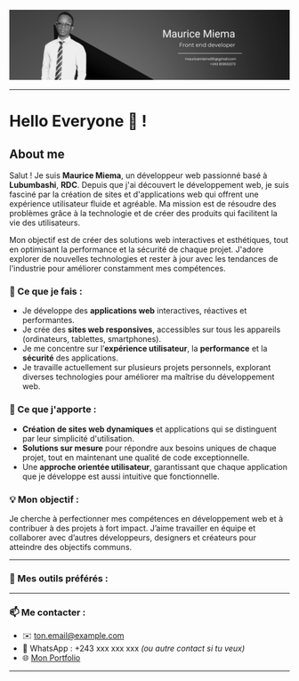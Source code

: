 <!-- Bannière -->
<p align="center">
  <img src="./banniere.png" alt="bannière" width="1000" />
</p>

---

# Hello Everyone 👋 ! 

## About me
Salut ! Je suis **Maurice Miema**, un développeur web passionné basé à **Lubumbashi**, **RDC**. Depuis que j'ai découvert le développement web, je suis fasciné par la création de sites et d'applications web qui offrent une expérience utilisateur fluide et agréable. Ma mission est de résoudre des problèmes grâce à la technologie et de créer des produits qui facilitent la vie des utilisateurs.

Mon objectif est de créer des solutions web interactives et esthétiques, tout en optimisant la performance et la sécurité de chaque projet. J'adore explorer de nouvelles technologies et rester à jour avec les tendances de l'industrie pour améliorer constamment mes compétences.

### 🌱 Ce que je fais :
- Je développe des **applications web** interactives, réactives et performantes.
- Je crée des **sites web responsives**, accessibles sur tous les appareils (ordinateurs, tablettes, smartphones).
- Je me concentre sur l’**expérience utilisateur**, la **performance** et la **sécurité** des applications.
- Je travaille actuellement sur plusieurs projets personnels, explorant diverses technologies pour améliorer ma maîtrise du développement web.

### 🚀 Ce que j'apporte :
- **Création de sites web dynamiques** et applications qui se distinguent par leur simplicité d'utilisation.
- **Solutions sur mesure** pour répondre aux besoins uniques de chaque projet, tout en maintenant une qualité de code exceptionnelle.
- Une **approche orientée utilisateur**, garantissant que chaque application que je développe est aussi intuitive que fonctionnelle.

### 💡 Mon objectif :
Je cherche à perfectionner mes compétences en développement web et à contribuer à des projets à fort impact. J’aime travailler en équipe et collaborer avec d’autres développeurs, designers et créateurs pour atteindre des objectifs communs.

---

### 🧰 Mes outils préférés :

---

### 📫 Me contacter :

- ✉️ [ton.email@example.com](mailto:ton.email@example.com)
- 💬 WhatsApp : +243 xxx xxx xxx *(ou autre contact si tu veux)*
- 🌐 [Mon Portfolio](https://tonportfolio.com)

---

